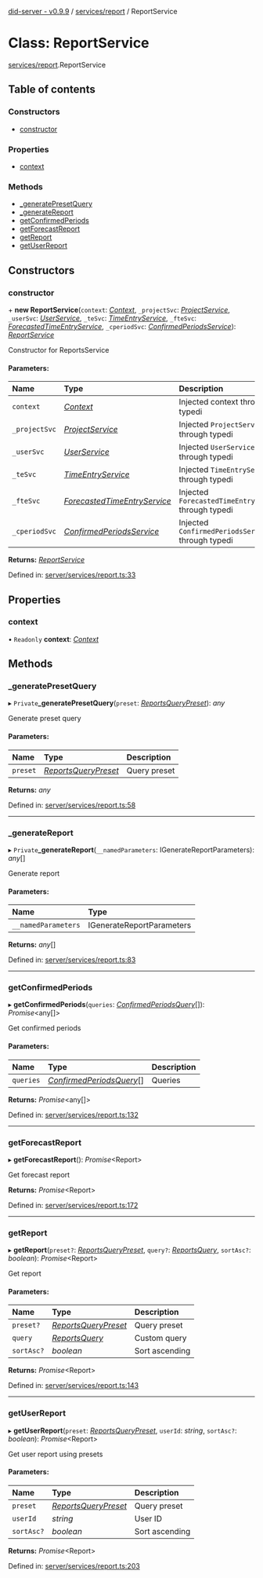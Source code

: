 [did-server - v0.9.9](../README.md) / [services/report](../modules/services_report.md) / ReportService

# Class: ReportService

[services/report](../modules/services_report.md).ReportService

## Table of contents

### Constructors

- [constructor](services_report.reportservice.md#constructor)

### Properties

- [context](services_report.reportservice.md#context)

### Methods

- [\_generatePresetQuery](services_report.reportservice.md#_generatepresetquery)
- [\_generateReport](services_report.reportservice.md#_generatereport)
- [getConfirmedPeriods](services_report.reportservice.md#getconfirmedperiods)
- [getForecastReport](services_report.reportservice.md#getforecastreport)
- [getReport](services_report.reportservice.md#getreport)
- [getUserReport](services_report.reportservice.md#getuserreport)

## Constructors

### constructor

\+ **new ReportService**(`context`: [*Context*](graphql_context.context.md), `_projectSvc`: [*ProjectService*](services.projectservice.md), `_userSvc`: [*UserService*](services.userservice.md), `_teSvc`: [*TimeEntryService*](services.timeentryservice.md), `_fteSvc`: [*ForecastedTimeEntryService*](services.forecastedtimeentryservice.md), `_cperiodSvc`: [*ConfirmedPeriodsService*](services.confirmedperiodsservice.md)): [*ReportService*](services_report.reportservice.md)

Constructor for ReportsService

#### Parameters:

Name | Type | Description |
:------ | :------ | :------ |
`context` | [*Context*](graphql_context.context.md) | Injected context through typedi   |
`_projectSvc` | [*ProjectService*](services.projectservice.md) | Injected `ProjectService` through typedi   |
`_userSvc` | [*UserService*](services.userservice.md) | Injected `UserService` through typedi   |
`_teSvc` | [*TimeEntryService*](services.timeentryservice.md) | Injected `TimeEntryService` through typedi   |
`_fteSvc` | [*ForecastedTimeEntryService*](services.forecastedtimeentryservice.md) | Injected `ForecastedTimeEntryService` through typedi   |
`_cperiodSvc` | [*ConfirmedPeriodsService*](services.confirmedperiodsservice.md) | Injected `ConfirmedPeriodsService` through typedi    |

**Returns:** [*ReportService*](services_report.reportservice.md)

Defined in: [server/services/report.ts:33](https://github.com/Puzzlepart/did/blob/dev/server/services/report.ts#L33)

## Properties

### context

• `Readonly` **context**: [*Context*](graphql_context.context.md)

## Methods

### \_generatePresetQuery

▸ `Private`**_generatePresetQuery**(`preset`: [*ReportsQueryPreset*](../modules/graphql.md#reportsquerypreset)): *any*

Generate preset query

#### Parameters:

Name | Type | Description |
:------ | :------ | :------ |
`preset` | [*ReportsQueryPreset*](../modules/graphql.md#reportsquerypreset) | Query preset    |

**Returns:** *any*

Defined in: [server/services/report.ts:58](https://github.com/Puzzlepart/did/blob/dev/server/services/report.ts#L58)

___

### \_generateReport

▸ `Private`**_generateReport**(`__namedParameters`: IGenerateReportParameters): *any*[]

Generate report

#### Parameters:

Name | Type |
:------ | :------ |
`__namedParameters` | IGenerateReportParameters |

**Returns:** *any*[]

Defined in: [server/services/report.ts:83](https://github.com/Puzzlepart/did/blob/dev/server/services/report.ts#L83)

___

### getConfirmedPeriods

▸ **getConfirmedPeriods**(`queries`: [*ConfirmedPeriodsQuery*](graphql.confirmedperiodsquery.md)[]): *Promise*<any[]\>

Get confirmed periods

#### Parameters:

Name | Type | Description |
:------ | :------ | :------ |
`queries` | [*ConfirmedPeriodsQuery*](graphql.confirmedperiodsquery.md)[] | Queries    |

**Returns:** *Promise*<any[]\>

Defined in: [server/services/report.ts:132](https://github.com/Puzzlepart/did/blob/dev/server/services/report.ts#L132)

___

### getForecastReport

▸ **getForecastReport**(): *Promise*<Report\>

Get forecast report

**Returns:** *Promise*<Report\>

Defined in: [server/services/report.ts:172](https://github.com/Puzzlepart/did/blob/dev/server/services/report.ts#L172)

___

### getReport

▸ **getReport**(`preset?`: [*ReportsQueryPreset*](../modules/graphql.md#reportsquerypreset), `query?`: [*ReportsQuery*](graphql.reportsquery.md), `sortAsc?`: *boolean*): *Promise*<Report\>

Get report

#### Parameters:

Name | Type | Description |
:------ | :------ | :------ |
`preset?` | [*ReportsQueryPreset*](../modules/graphql.md#reportsquerypreset) | Query preset   |
`query` | [*ReportsQuery*](graphql.reportsquery.md) | Custom query   |
`sortAsc?` | *boolean* | Sort ascending    |

**Returns:** *Promise*<Report\>

Defined in: [server/services/report.ts:143](https://github.com/Puzzlepart/did/blob/dev/server/services/report.ts#L143)

___

### getUserReport

▸ **getUserReport**(`preset`: [*ReportsQueryPreset*](../modules/graphql.md#reportsquerypreset), `userId`: *string*, `sortAsc?`: *boolean*): *Promise*<Report\>

Get user report using presets

#### Parameters:

Name | Type | Description |
:------ | :------ | :------ |
`preset` | [*ReportsQueryPreset*](../modules/graphql.md#reportsquerypreset) | Query preset   |
`userId` | *string* | User ID   |
`sortAsc?` | *boolean* | Sort ascending    |

**Returns:** *Promise*<Report\>

Defined in: [server/services/report.ts:203](https://github.com/Puzzlepart/did/blob/dev/server/services/report.ts#L203)
